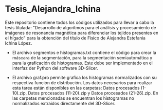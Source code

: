 # Tesis_Alejandra_Ichina
  Este repositorio contiene todos los códigos utilizados para llevar a cabo la tesis titulada: "Desarrollo de algoritmos para el análisis y procesamiento de imágenes de resonancia magnética para diferenciar los tejidos presentes en el hígado" para la obtención del título de Físico de Alejandra Estefanía Ichina López.

- El archivo segmentos e histogramas.txt contiene el código para crear la máscara de la segmentación, para la segmentación semiautomática y para la graficación de histogramas. Este debe ser implementado en el interfaz der Python del software 3D-Slicer.

- El archivo graf.pro permite grafica los histogramas normalizados con su respectiva función de distribución. Los datos necesarios para realizar esta tarea están disponibles en las carpetas: Datos procesados (1-10).zip, Datos procesados (11-20).zip y Datos procesados (21-26).zip. En las carpetas mencionadas se encuentran los histogramas no normalizados extraídos directamente del 3D-Slicer.




